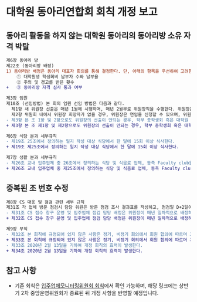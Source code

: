 대학원 동아리연합회 회칙 개정 보고
===

## 동아리 활동을 하지 않는 대학원 동아리의 동아리방 소유 자격 박탈
```diff
제6장 동아리 방
제22조 (동아리방 배정)
1) 동아리방 배정은 동아리 대표자 회의를 통해 결정한다. 단, 아래의 항목을 우선하여 고려한다.  
	① 대학원생 학생회비 납부자 수와 납부율  
	② 주의 및 경고를 받은 횟수    
+	③ 동아리방 자격 심사 통과 여부  
```

```diff
제3장 임원
제10조 (선임방법) 본 회의 임원 선임 방법은 다음과 같다.
  제1항 새 위원장 선출은 매년 1월에 시행하며, 매년 2월부로 위원장직을 수행한다. 위원장은 위원들의 과반수 이상의 찬성을 얻은 기존 위원 중 1인으로 선출된다.
  제2항 위원회 내에서 위원장 희망자가 없을 경우, 위원장은 연임을 신청할 수 있으며, 위원들의 과반수 이상의 찬성을 얻으면 연임에 할 수 있다.
- 제3항 본 조 1항 및 2항으로도 위원장의 선출이 안되는 경우, 학부 총학생회 혹은 대학원 총학생회에서 추천한 자를 위원장으로 임명한다.
+ 제3항 본 조 제1항 및 제2항으로도 위원장의 선출이 안되는 경우, 학부 총학생회 혹은 대학원 총학생회에서 추천한 자를 위원장으로 임명한다.
```

```diff
제6장 식당 분과 세부규칙
- 제19조 25조에서 정의하는 일지 작성 대상 식당에서 한 달에 15회 이상 식사한다.
+ 제19조 제25조에서 정의하는 일지 작성 대상 식당에서 한 달에 15회 이상 식사한다.
```

```diff
제7장 생활 분과 세부규칙
- 제26조 교내 입주업체 중 26조에서 정의하는 식당 및 식음료 업체, 동측 Faculty club을 제외한 모든 업체를 모니터링한다.
+ 제26조 교내 입주업체 중 제25조에서 정의하는 식당 및 식음료 업체, 동측 Faculty club을 제외한 모든 업체를 모니터링한다.
```

## 중복된 조 번호 수정
```diff
제8장 CS 대응 및 점검 관련 세부 규칙
제31조 각 업체 방문 점검시 담당 위원은 방문 점검 조사 결과표를 작성하고, 점검일 D+2일이내로 위원장에게 제출한다.
- 제31조 CS 접수 창구 운영 및 입주업체 점검 담당 배정은 위원장이 매년 일차적으로 배정하며, 인원 변동이 있는 경우 조정될 수 있다.
+ 제32조 CS 접수 창구 운영 및 입주업체 점검 담당 배정은 위원장이 매년 일차적으로 배정하며, 인원 변동이 있는 경우 조정될 수 있다.

제9장 부칙
- 제32조 본 회칙에 규정되어 있지 않은 사항은 정기, 비정기 회의에서 회원 합의에 따르며 그 외의 상황은 관례에 의한다.
+ 제33조 본 회칙에 규정되어 있지 않은 사항은 정기, 비정기 회의에서 회원 합의에 따르며 그 외의 상황은 관례에 의한다.
- 제33조 2020년 2월 13일을 기하여 개정 회칙의 효력이 발생한다.
+ 제34조 2020년 2월 13일을 기하여 개정 회칙의 효력이 발생한다.
```

## 참고 사항
- 기존 회칙은 [입주업체모니터링위원회 회칙](https://github.com/kaistgsa/organization-bylaw/blob/main/입주업체모니터링위원회-회칙.md)에서 확인 가능하며, 해당 링크에는 상반기 2차 중앙운영위원회가 종료된 뒤 개정 사항을 반영할 예정입니다.

